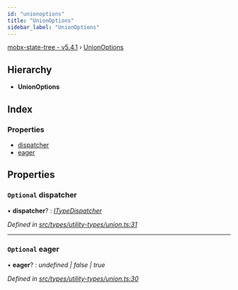```yaml
---
id: "unionoptions"
title: "UnionOptions"
sidebar_label: "UnionOptions"
---
```


[mobx-state-tree - v5.4.1](../index.md) › [UnionOptions](unionoptions.md)

## Hierarchy

* **UnionOptions**

## Index

### Properties

* [dispatcher](unionoptions.md#optional-dispatcher)
* [eager](unionoptions.md#optional-eager)

## Properties

### `Optional` dispatcher

• **dispatcher**? : *[ITypeDispatcher](../index.md#itypedispatcher)*

*Defined in [src/types/utility-types/union.ts:31](https://github.com/mobxjs/mobx-state-tree/blob/01dd4acf/src/types/utility-types/union.ts#L31)*

___

### `Optional` eager

• **eager**? : *undefined | false | true*

*Defined in [src/types/utility-types/union.ts:30](https://github.com/mobxjs/mobx-state-tree/blob/01dd4acf/src/types/utility-types/union.ts#L30)*

